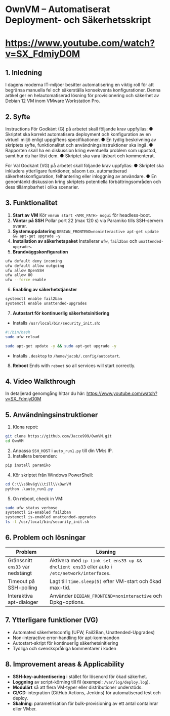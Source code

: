 # OwnVM – Automatiserat Deployment- och Säkerhetsskript

# https://www.youtube.com/watch?v=SX_FdmiyD0M

## 1. Inledning
I dagens moderna IT-miljöer besitter automatisering en viktig roll för att begränsa manuella fel och säkerställa konsekventa konfigurationer. Denna artikel ger en helautomatiserad lösning för provisionering och säkerhet av Debian 12 VM inom VMware Workstation Pro.

## 2. Syfte
Instructions
För Godkänt (G) på arbetet skall följande krav uppfyllas:
● Skriptet ska korrekt automatisera deployment och
konfiguration av en virtuell miljö enligt uppgiftens
specifikationer.
● En tydlig beskrivning av skriptets syfte, funktionalitet
och användningsinstruktioner ska ingå.
● Rapporten skall ha en diskussion kring eventuella
problem som uppstod, samt hur du har löst dem.
● Skriptet ska vara läsbart och kommenterat.

För Väl Godkänt (VG) på arbetet skall följande krav uppfyllas:
● Skriptet ska inkludera ytterligare funktioner, såsom
t.ex. automatiserad säkerhetskonfiguration,
felhantering eller inloggning av användare.
● En genomtänkt diskussion kring skriptets potentiella
förbättringsområden och dess tillämpbarhet i olika
scenarier.

## 3. Funktionalitet
1. **Start av VM**
Kör `vmrun start <VMX_PATH> nogui` för headless-boot.
2. **Väntar på SSH**
Pollar port 22 (max 120 s) via Paramiko tills SSH-servern svarar.
3. **Systemuppdatering**
`DEBIAN_FRONTEND=noninteractive apt-get update && apt-get upgrade -y`
4. **Installation av säkerhetspaket**
Installerar `ufw`, `fail2ban` och `unattended-upgrades`.
5. **Brandväggskonfiguration**
```bash
ufw default deny incoming
ufw default allow outgoing
ufw allow OpenSSH
ufw allow 80
ufw --force enable
```
6. **Enabling av säkerhetstjänster**
```bash
systemctl enable fail2ban
systemctl enable unattended-upgrades
```
7. **Autostart för kontinuerlig säkerhetsinitiering**
- Installs `/usr/local/bin/security_init.sh`:
```bash
#!/bin/bash
sudo ufw reload

sudo apt-get update -y && sudo apt-get upgrade -y
```
- Installs `.desktop` to `/home/jacob/.config/autostart`.
8. **Reboot**
Ends with `reboot` so all services will start correctly.

## 4. Video Walkthrough
In detaljerad genomgång hittar du här:
https://www.youtube.com/watch?v=SX_FdmiyD0M

## 5. Användningsinstruktioner
1. Klona repot:
```bash
git clone https://github.com/Jacce999/OwnVM.git
cd OwnVM
```
2. Anpassa `SSH_HOST` i `auto_run1.py` till din VM:s IP.
3. Installera beroenden:
```bash
pip install paramiko
```
4. Kör skriptet från Windows PowerShell:
```powershell
cd C:\\\sökväg\\\till\\\OwnVM
python .\auto_run1.py
```
5. On reboot, check in VM:
```bash
sudo ufw status verbose
systemctl is-enabled fail2ban
systemctl is-enabled unattended-upgrades
ls -l /usr/local/bin/security_init.sh
```

## 6. Problem och lösningar
| Problem | Lösning |
|----------------------------------|---------------------------------------------------------------|
| Gränssnitt `ens33` var nedstängt | Aktivera med `ip link set ens33 up && dhclient ens33` eller auto i `/etc/network/interfaces`. |
| Timeout på SSH-polling | Lagt till `time.sleep(5)` efter VM-start och ökad max-tid. |
| Interaktiva apt-dialoger | Använder `DEBIAN_FRONTEND=noninteractive` och Dpkg-options. |

## 7. Ytterligare funktioner (VG)
- Automated säkerhetsconfig (UFW, Fail2Ban, Unattended-Upgrades)
- Non-interactive error-handling för apt-kommandon
- Autostart-skript för kontinuerlig säkerhetsinitiering
- Tydliga och svenskspråkiga kommentarer i koden

## 8. Improvement areas & Applicability
- **SSH-key-auhtentisering** i stället för lösenord för ökad säkerhet.
- **Loggning** av script-körning till fil (exempel: `/var/log/deploy.log`).
- **Modulärt** så att flera VM-typer eller distributioner understöds.
- **CI/CD**-integration (GitHub Actions, Jenkins) för automatiserad test och deploy.
- **Skalning**: parametrisation för bulk-provisioning av ett antal containrar eller VM:er.
